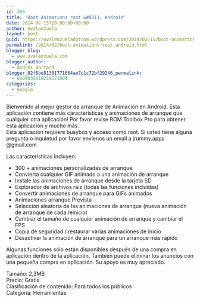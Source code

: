 ```yaml
---
id: 368
title: 'Boot Animations root &#8211; Android'
date: 2014-02-15T20:00:00+00:00
author: ovalenzuela
layout: post
guid: https://ovalenzueladotcom.wordpress.com/2014/02/15/boot-animations-root-android
permalink: /2014/02/boot-animations-root-android.html
blogger_blog:
  - www.ovalenzuela.com
blogger_author:
  - Andrés Barrera
blogger_02f5be51301771664ae7c1c72bf29246_permalink:
  - 6604833818219521804
categories:
  - Google
---
```

Bienvenido al mejor gestor de arranque de Animación en Android. Esta aplicación contiene más características y animaciones de arranque que cualquier otra aplicación! Por favor revise ROM Toolbox Pro para obtener esta aplicación y mucho más.  
Esta aplicación requiere busybox y acceso como root. Si usted tiene alguna pregunta o inquietud por favor envíenos un email a jrummy.apps @gmail.com

Las características incluyen:  
* 300 + animaciones personalizadas de arranque  
* Convierta cualquier GIF animado a una animación de arranque  
* Instale las animaciones de arranque desde la tarjeta SD  
* Explorador de archivos raíz (todas las funciones incluidas)  
* Convertir animaciones de arranque para GIFs animados  
* Animaciones arranque Prevista  
* Selección aleatoria de las animaciones de arranque (nueva animación de arranque de cada reinicio)  
* Cambiar el tamaño de cualquier animación de arranque y cambiar el FPS  
* Copia de seguridad / restaurar varias animaciones de inicio  
* Desactivar la animación de arranque para un arranque más rápido

Algunas funciones sólo están disponibles después de una compra en aplicación dentro de la aplicación. También puede eliminar los anuncios con una pequeña compra en aplicación. Su apoyo es muy apreciado.

Tamaño: 2,3MB  
Precio: Gratis  
Clasificación de contenido: Para todos los públicos  
Categoría: Herramientas